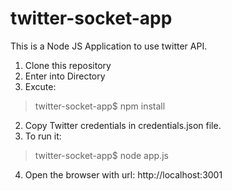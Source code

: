 # twitter-socket-app
This is a Node JS Application to use twitter API.

1. Clone this repository
2. Enter into Directory
3. Excute:
> twitter-socket-app$ npm install
2. Copy Twitter credentials in credentials.json file.
3. To run it:
> twitter-socket-app$ node app.js
4. Open the browser with url: http://localhost:3001
